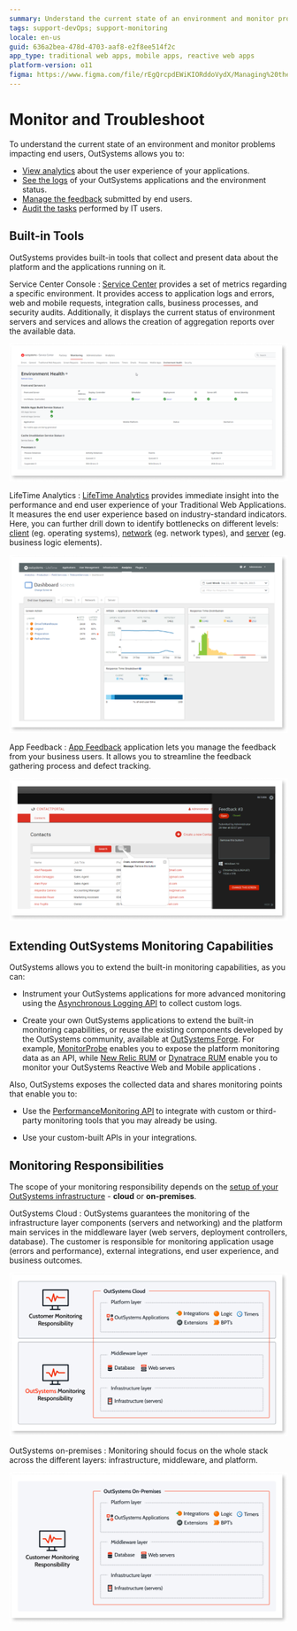 ```yaml
---
summary: Understand the current state of an environment and monitor problems impacting end users.
tags: support-devOps; support-monitoring
locale: en-us
guid: 636a2bea-478d-4703-aaf8-e2f8ee514f2c
app_type: traditional web apps, mobile apps, reactive web apps
platform-version: o11
figma: https://www.figma.com/file/rEgQrcpdEWiKIORddoVydX/Managing%20the%20Applications%20Lifecycle?node-id=267:112
---
```


# Monitor and Troubleshoot

To understand the current state of an environment and monitor problems impacting end users, OutSystems allows you to:

* [View analytics](troubleshoot-the-performance-of-an-application.md) about the user experience of your applications.
* [See the logs](monitoring-an-environment.md) of your OutSystems applications and the environment status.
* [Manage the feedback](../app-feedback/intro.md) submitted by end users.
* [Audit the tasks](monitor-usage-with-audit-logs.md) performed by IT users.

## Built-in Tools

OutSystems provides built-in tools that collect and present data about the platform and the applications running on it.

Service Center Console
:   [Service Center](monitoring-an-environment.md) provides a set of metrics regarding a specific environment. It provides access to application logs and errors, web and mobile requests, integration calls, business processes, and security audits. Additionally, it displays the current status of environment servers and services and allows the creation of aggregation reports over the available data.

 ![Screenshot of the Service Center Console in OutSystems showing metrics and environment status](images/intro-tools-sc.png "Service Center Console")

LifeTime Analytics
:   [LifeTime Analytics](troubleshoot-the-performance-of-an-application.md) provides immediate insight into the performance and end user experience of your Traditional Web Applications. It measures the end user experience based on industry-standard indicators. Here, you can further drill down to identify bottlenecks on different levels: [client](how-application-performance-is-measured.md#client-metrics) (eg. operating systems), [network](how-application-performance-is-measured.md#network-metrics) (eg. network types), and [server](how-application-performance-is-measured.md#server-metrics) (eg. business logic elements).

 ![Dashboard view of LifeTime Analytics in OutSystems highlighting performance indicators](images/intro-tools-lt.png "LifeTime Analytics")

App Feedback
:   [App Feedback](../app-feedback/intro.md) application lets you manage the feedback from your business users. It allows you to streamline the feedback gathering process and defect tracking.

![Interface of the App Feedback application in OutSystems for managing user feedback](images/app-feedback-af.png "App Feedback")

## Extending OutSystems Monitoring Capabilities

OutSystems allows you to extend the built-in monitoring capabilities, as you can:

* Instrument your OutSystems applications for more advanced monitoring using the [Asynchronous Logging API](../../ref/apis/auto/asynchronous-logging-api.final.md) to collect custom logs.

* Create your own OutSystems applications to extend the built-in monitoring capabilities, or reuse the existing components developed by the OutSystems community, available at [OutSystems Forge](https://www.outsystems.com/forge/). For example, [MonitorProbe](https://www.outsystems.com/forge/component-overview/4559/monitorprobe) enables you to expose the platform monitoring data as an API, while [New Relic RUM](https://www.outsystems.com/forge/component-overview/6848/new-relic-rum-for-react) or [Dynatrace RUM](https://www.outsystems.com/forge/component-overview/6850/dynatrace-rum-for-react) enable you to monitor your OutSystems Reactive Web and Mobile applications .

Also, OutSystems exposes the collected data and shares monitoring points that enable you to:

* Use the [PerformanceMonitoring API](../../ref/apis/performancemonitoring-api.md) to integrate with custom or third-party monitoring tools that you may already be using.

* Use your custom-built APIs in your integrations.

## Monitoring Responsibilities

The scope of your monitoring responsibility depends on the [setup of your OutSystems infrastructure](../../setup-maintain/setup/possible-setups/intro.md) - **cloud** or **on-premises**.

OutSystems Cloud
:   OutSystems guarantees the monitoring of the infrastructure layer components (servers and networking) and the platform main services in the middleware layer (web servers, deployment controllers, database). The customer is responsible for monitoring application usage (errors and performance), external integrations, end user experience, and business outcomes.

![Diagram illustrating the monitoring responsibilities in OutSystems Cloud infrastructure](images/intro-cloud-scope-diag.png "OutSystems Cloud Monitoring Scope")

OutSystems on-premises
:   Monitoring should focus on the whole stack across the different layers: infrastructure, middleware, and platform.

![Diagram showing the layers of monitoring focus for OutSystems on-premises setup](images/intro-on-prem-scope-diag.png "OutSystems On-Premises Monitoring Scope")
